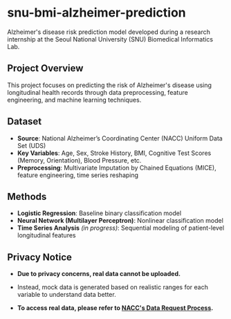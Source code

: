 # snu-bmi-alzheimer-prediction  
Alzheimer's disease risk prediction model developed during a research internship at the Seoul National University (SNU) Biomedical Informatics Lab.

## Project Overview

This project focuses on predicting the risk of Alzheimer's disease using longitudinal health records through data preprocessing, feature engineering, and machine learning techniques.

## Dataset

- **Source**: National Alzheimer’s Coordinating Center (NACC) Uniform Data Set (UDS)  
- **Key Variables**: Age, Sex, Stroke History, BMI, Cognitive Test Scores (Memory, Orientation), Blood Pressure, etc.  
- **Preprocessing**: Multivariate Imputation by Chained Equations (MICE), feature engineering, time series reshaping  

## Methods

- **Logistic Regression**: Baseline binary classification model  
- **Neural Network (Multilayer Perceptron)**: Nonlinear classification model  
- **Time Series Analysis** *(in progress)*: Sequential modeling of patient-level longitudinal features 

## Privacy Notice
- **Due to privacy concerns, real data cannot be uploaded.**  
- Instead, mock data is generated based on realistic ranges for each variable to understand data better.

  
- **To access real data, please refer to [NACC's Data Request Process](https://naccdata.org/requesting-data/data-request-process).**


